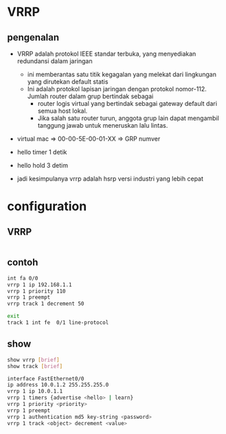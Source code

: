 # VRRP
## pengenalan
- VRRP adalah protokol IEEE standar terbuka, yang menyediakan redundansi dalam jaringan
    - ini memberantas satu titik kegagalan yang melekat dari lingkungan yang dirutekan default statis
    - Ini adalah protokol lapisan jaringan dengan protokol nomor-112. Jumlah router dalam grup bertindak sebagai 
        - router logis virtual yang bertindak sebagai gateway default dari semua host lokal. 
        - Jika salah satu router turun, anggota grup lain dapat mengambil tanggung jawab untuk meneruskan lalu lintas.

- virtual  mac => 00-00-5E-00-01-XX => GRP numver
- hello timer 1 detik
- hello hold 3 detim

- jadi kesimpulanya vrrp adalah hsrp versi industri yang lebih cepat

# configuration
## VRRP
```bash
```

## contoh
```bash
int fa 0/0
vrrp 1 ip 192.168.1.1
vrrp 1 priority 110
vrrp 1 preempt
vrrp track 1 decrement 50

exit
track 1 int fe  0/1 line-protocol
```

## show
```bash
show vrrp [brief]
show track [brief]
```

```bash
interface FastEthernet0/0
ip address 10.0.1.2 255.255.255.0
vrrp 1 ip 10.0.1.1
vrrp 1 timers {advertise <hello> | learn}
vrrp 1 priority <priority>
vrrp 1 preempt
vrrp 1 authentication md5 key-string <password>
vrrp 1 track <object> decrement <value>
```